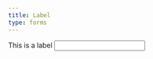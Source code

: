 ```yaml
---
title: Label
type: forms
---
```

<label for="label-test">This is a label</label>
<input type="text" id="label-test" />